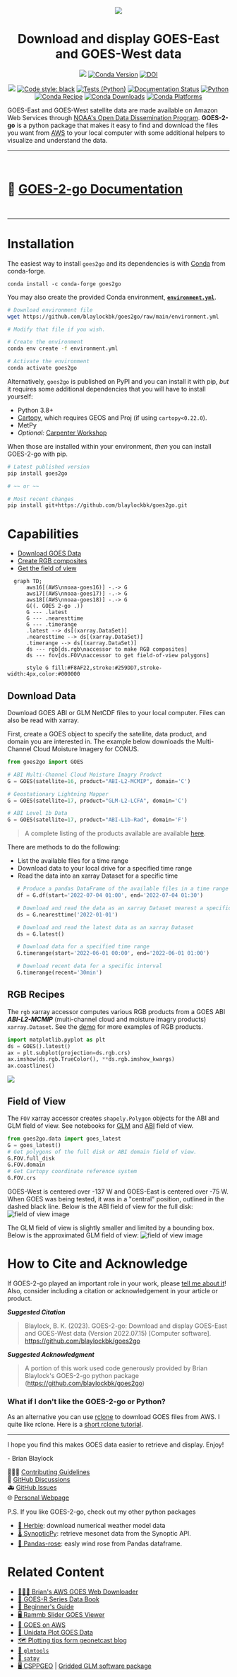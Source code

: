 <div
  align="center"
>

![](https://github.com/blaylockbk/goes2go/blob/main/docs/_static/goes2go_logo_100dpi.png?raw=true)

# Download and display GOES-East and GOES-West data

<!-- Badges -->

[![](https://img.shields.io/pypi/v/goes2go)](https://pypi.python.org/pypi/goes2go/)
[![Conda Version](https://img.shields.io/conda/vn/conda-forge/goes2go.svg)](https://anaconda.org/conda-forge/goes2go)
[![DOI](https://zenodo.org/badge/296737878.svg)](https://zenodo.org/badge/latestdoi/296737878)

![](https://img.shields.io/github/license/blaylockbk/goes2go)
[![Code style: black](https://img.shields.io/badge/code%20style-black-000000.svg)](https://github.com/psf/black)
[![Tests (Python)](https://github.com/blaylockbk/goes2g0/actions/workflows/tests-python.yml/badge.svg)](https://github.com/blaylockbk/goes2g0/actions/workflows/tests-python.yml)
[![Documentation Status](https://readthedocs.org/projects/goes2go/badge/?version=latest)](https://goes2go.readthedocs.io/?badge=latest)
[![Python](https://img.shields.io/pypi/pyversions/goes2go.svg)](https://pypi.org/project/goes2go/)
[![Conda Recipe](https://img.shields.io/badge/recipe-goes2go-green.svg)](https://anaconda.org/conda-forge/goes2go)
[![Conda Downloads](https://img.shields.io/conda/dn/conda-forge/goes2go.svg)](https://anaconda.org/conda-forge/goes2go)
[![Conda Platforms](https://img.shields.io/conda/pn/conda-forge/goes2go.svg)](https://anaconda.org/conda-forge/goes2go)

<!--(Badges)-->

</div>

GOES-East and GOES-West satellite data are made available on Amazon Web Services through [NOAA's Open Data Dissemination Program](https://www.noaa.gov/information-technology/open-data-dissemination). **GOES-2-go** is a python package that makes it easy to find and download the files you want from [AWS](https://registry.opendata.aws/noaa-goes/) to your local computer with some additional helpers to visualize and understand the data.

<hr>

<br>

# 📔 [GOES-2-go Documentation](https://goes2go.readthedocs.io/)

<br>

<hr>

# Installation

The easiest way to install `goes2go` and its dependencies is with [Conda](https://docs.conda.io/projects/conda/en/latest/user-guide/tasks/manage-environments.html) from conda-forge.

```
conda install -c conda-forge goes2go
```

You may also create the provided Conda environment, **[`environment.yml`](https://github.com/blaylockbk/goes2go/blob/main/environment.yml)**.

```bash
# Download environment file
wget https://github.com/blaylockbk/goes2go/raw/main/environment.yml

# Modify that file if you wish.

# Create the environment
conda env create -f environment.yml

# Activate the environment
conda activate goes2go
```

Alternatively, `goes2go` is published on PyPI and you can install it with pip, _but_ it requires some additional dependencies that you will have to install yourself:

- Python 3.8+
- [Cartopy](https://scitools.org.uk/cartopy/docs/latest/installing.html), which requires GEOS and Proj (if using `cartopy<0.22.0`).
- MetPy
- _Optional:_ [Carpenter Workshop](https://github.com/blaylockbk/Carpenter_Workshop)

When those are installed within your environment, _then_ you can install GOES-2-go with pip.

```bash
# Latest published version
pip install goes2go

# ~~ or ~~

# Most recent changes
pip install git+https://github.com/blaylockbk/goes2go.git
```

# Capabilities

- [Download GOES Data](#download-data)
- [Create RGB composites](#rgb-recipes)
- [Get the field of view](#field-of-view)

```mermaid
  graph TD;
      aws16[(AWS\nnoaa-goes16)] -.-> G
      aws17[(AWS\nnoaa-goes17)] -.-> G
      aws18[(AWS\nnoaa-goes18)] -.-> G
      G((. GOES 2-go .))
      G --- .latest
      G --- .nearesttime
      G --- .timerange
      .latest --> ds[(xarray.DataSet)]
      .nearesttime --> ds[(xarray.DataSet)]
      .timerange --> ds[(xarray.DataSet)]
      ds --- rgb[ds.rgb\naccessor to make RGB composites]
      ds --- fov[ds.FOV\naccessor to get field-of-view polygons]

      style G fill:#F8AF22,stroke:#259DD7,stroke-width:4px,color:#000000
```

## Download Data

Download GOES ABI or GLM NetCDF files to your local computer. Files can also be read with xarray.

First, create a GOES object to specify the satellite, data product, and domain you are interested in. The example below downloads the Multi-Channel Cloud Moisture Imagery for CONUS.

```python
from goes2go import GOES

# ABI Multi-Channel Cloud Moisture Imagry Product
G = GOES(satellite=16, product="ABI-L2-MCMIP", domain='C')

# Geostationary Lightning Mapper
G = GOES(satellite=17, product="GLM-L2-LCFA", domain='C')

# ABI Level 1b Data
G = GOES(satellite=17, product="ABI-L1b-Rad", domain='F')
```

> A complete listing of the products available are available [here](https://github.com/blaylockbk/goes2go/blob/main/goes2go/product_table.txt).

There are methods to do the following:

- List the available files for a time range
- Download data to your local drive for a specified time range
- Read the data into an xarray Dataset for a specific time

```python
   # Produce a pandas DataFrame of the available files in a time range
   df = G.df(start='2022-07-04 01:00', end='2022-07-04 01:30')
```

```python
   # Download and read the data as an xarray Dataset nearest a specific time
   ds = G.nearesttime('2022-01-01')
```

```python
   # Download and read the latest data as an xarray Dataset
   ds = G.latest()
```

```python
   # Download data for a specified time range
   G.timerange(start='2022-06-01 00:00', end='2022-06-01 01:00')

   # Download recent data for a specific interval
   G.timerange(recent='30min')
```

## RGB Recipes

The `rgb` xarray accessor computes various RGB products from a GOES ABI ***ABI-L2-MCMIP*** (multi-channel cloud and moisture imagry products) `xarray.Dataset`. See the [demo](https://goes2go.readthedocs.io/en/latest/user_guide/notebooks/DEMO_rgb_recipes.html#) for more examples of RGB products.

```python
import matplotlib.pyplot as plt
ds = GOES().latest()
ax = plt.subplot(projection=ds.rgb.crs)
ax.imshow(ds.rgb.TrueColor(), **ds.rgb.imshow_kwargs)
ax.coastlines()
```

![](./images/TrueColor.png)

## Field of View

The `FOV` xarray accessor creates `shapely.Polygon` objects for the ABI and GLM field of view. See notebooks for [GLM](https://goes2go.readthedocs.io/en/latest/user_guide/notebooks/field-of-view_GLM.html) and [ABI](https://goes2go.readthedocs.io/en/latest/user_guide/notebooks/field-of-view_ABI.html) field of view.

```python
from goes2go.data import goes_latest
G = goes_latest()
# Get polygons of the full disk or ABI domain field of view.
G.FOV.full_disk
G.FOV.domain
# Get Cartopy coordinate reference system
G.FOV.crs
```

GOES-West is centered over -137 W and GOES-East is centered over -75 W. When GOES was being tested, it was in a "central" position, outlined in the dashed black line. Below is the ABI field of view for the full disk:
![field of view image](./images/ABI_field-of-view.png)

The GLM field of view is slightly smaller and limited by a bounding box. Below is the approximated GLM field of view:
![field of view image](./images/GLM_field-of-view.png)

# How to Cite and Acknowledge

If GOES-2-go played an important role in your work, please [tell me about it](https://github.com/blaylockbk/goes2go/discussions/categories/show-and-tell)! Also, consider including a citation or acknowledgement in your article or product.

**_Suggested Citation_**

> Blaylock, B. K. (2023). GOES-2-go: Download and display GOES-East and GOES-West data (Version 2022.07.15) [Computer software]. https://github.com/blaylockbk/goes2go

**_Suggested Acknowledgment_**

> A portion of this work used code generously provided by Brian Blaylock's GOES-2-go python package (https://github.com/blaylockbk/goes2go)

### What if I don't like the GOES-2-go or Python?

As an alternative you can use [rclone](https://rclone.org/) to download GOES files from AWS. I quite like rclone. Here is a [short rclone tutorial](https://github.com/blaylockbk/pyBKB_v3/blob/master/rclone_howto.md).

<hr>

I hope you find this makes GOES data easier to retrieve and display. Enjoy!

\- Brian Blaylock

👨🏻‍💻 [Contributing Guidelines](https://goes2go.readthedocs.io/en/latest/user_guide/contribute.html)  
💬 [GitHub Discussions](https://github.com/blaylockbk/goes2go/discussions)  
🚑 [GitHub Issues](https://github.com/blaylockbk/goes2go/issues)  
🌐 [Personal Webpage](http://home.chpc.utah.edu/~u0553130/Brian_Blaylock/home.html)

P.S. If you like GOES-2-go, check out my other python packages
- [🏁 Herbie](https://github.com/blaylockbk/Herbie): download numerical weather model data
- [🌡️ SynopticPy](https://github.com/blaylockbk/SynopticPy): retrieve mesonet data from the Synoptic API.
- [🌹 Pandas-rose](https://github.com/blaylockbk/pandas-rose): easly wind rose from Pandas dataframe.

# Related Content

- [🙋🏻‍♂️ Brian's AWS GOES Web Downloader](https://home.chpc.utah.edu/~u0553130/Brian_Blaylock/cgi-bin/goes16_download.cgi)
- [📔 GOES-R Series Data Book](https://www.goes-r.gov/downloads/resources/documents/GOES-RSeriesDataBook.pdf)
- [🎠 Beginner's Guide](https://www.goes-r.gov/downloads/resources/documents/Beginners_Guide_to_GOES-R_Series_Data.pdf)
- [🖥 Rammb Slider GOES Viewer](https://rammb-slider.cira.colostate.edu)
- [💾 GOES on AWS](https://registry.opendata.aws/noaa-goes/)
- [🐍 Unidata Plot GOES Data](https://unidata.github.io/python-training/gallery/mapping_goes16_truecolor/)
- [🗺 Plotting tips form geonetcast blog](https://geonetcast.wordpress.com/2019/08/02/plot-0-5-km-goes-r-full-disk-regions/)
- [🐍 `glmtools`](https://github.com/deeplycloudy/glmtools/)
- [🐍 `satpy`](https://github.com/pytroll/satpy)
- [🖥 CSPPGEO](http://cimss.ssec.wisc.edu/csppgeo/) | [Gridded GLM software package](https://download.ssec.wisc.edu/files/csppgeo/)
